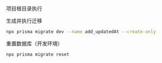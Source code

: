 项目根目录执行


生成并执行迁移
```bash
npx prisma migrate dev --name add_updatedAt --create-only


```

重置数据库（开发环境）
```bash
npx prisma migrate reset


```